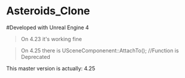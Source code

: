 # Asteroids_Clone

#Developed with Unreal Engine 4 

> On 4.23 it's working fine


> On 4.25 there is USceneComponenent::AttachTo(); //Function is Deprecated


This master version is actually: 4.25

